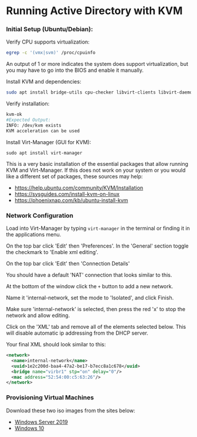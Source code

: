 # Running Active Directory with KVM

<!-- ## Configure KVM and Virt-Manager -->

### Initial Setup (Ubuntu/Debian):

Verify CPU supports virtualization:

```sh
egrep -c '(vmx|svm)' /proc/cpuinfo
```

An output of 1 or more indicates the system does support virtualization, but you may have to go
into the BIOS and enable it manually.

Install KVM and dependencies:

```sh
sudo apt install bridge-utils cpu-checker libvirt-clients libvirt-daemon-system qemu-kvm virtinst
```

Verify installation:

```sh
kvm-ok
#Expected Output:
INFO: /dev/kvm exists
KVM acceleration can be used
```

Install Virt-Manager (GUI for KVM):

```
sudo apt install virt-manager
```

This is a very basic installation of the essential packages that allow running KVM and Virt-Manager.
If this does not work on your system or you would like a different set of packages, these sources may help:

- https://help.ubuntu.com/community/KVM/Installation
- https://sysguides.com/install-kvm-on-linux
- https://phoenixnap.com/kb/ubuntu-install-kvm

### Network Configuration

Load into Virt-Manager by typing `virt-manager` in the terminal or finding it in the applications menu.

<!-- 1step -->

On the top bar click 'Edit' then 'Preferences'. In the 'General' section toggle the checkmark to 'Enable xml editing'.

<!-- enable-xml-edits -->

On the top bar click 'Edit' then 'Connection Details'

You should have a default 'NAT' connection that looks similar to this.

<!-- 2step | 3step -->

At the bottom of the window click the `+` button to add a new network.

<!-- 4step -->

Name it 'internal-network, set the mode to 'Isolated', and click Finish.

<!-- 5step -->

Make sure 'internal-network' is selected, then press the red 'x' to stop the network and allow editing.

<!-- 6step -->

Click on the 'XML' tab and remove all of the elements selected below.
This will disable automatic ip addressing from the DHCP server.

<!-- 7step -->

Your final XML should look similar to this:

```xml
<network>
  <name>internal-network</name>
  <uuid>1e2c200d-baa4-47a2-be17-b7ecc8a1c678</uuid>
  <bridge name="virbr1" stp="on" delay="0"/>
  <mac address="52:54:00:c5:63:26"/>
</network>

```

### Provisioning Virtual Machines

Download these two iso images from the sites below:

- [Windows Server 2019](https://www.microsoft.com/en-us/evalcenter/download-windows-server-2019)
- [Windows 10](https://www.microsoft.com/en-us/software-download/windows10ISO)
